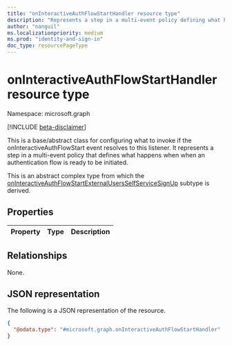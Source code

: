 ```yaml
---
title: "onInteractiveAuthFlowStartHandler resource type"
description: "Represents a step in a multi-event policy defining what happens when an authentication flow is ready to be initiated"
author: "nanguil"
ms.localizationpriority: medium
ms.prod: "identity-and-sign-in"
doc_type: resourcePageType
---
```


# onInteractiveAuthFlowStartHandler resource type

Namespace: microsoft.graph

[!INCLUDE [beta-disclaimer](../../includes/beta-disclaimer.md)]

This is a base/abstract class for configuring what to invoke if the onInteractiveAuthFlowStart event resolves to this listener. It represents a step in a multi-event policy that defines what happens when when an authentication flow is ready to be initiated.

This is an abstract complex type from which the [onInteractiveAuthFlowStartExternalUsersSelfServiceSignUp](../resources/oninteractiveauthflowstartexternalusersselfservicesignup.md) subtype is derived.

## Properties
|Property|Type|Description|
|:---|:---|:---|

## Relationships
None.

## JSON representation
The following is a JSON representation of the resource.
<!-- {
  "blockType": "resource",
  "@odata.type": "microsoft.graph.onInteractiveAuthFlowStartHandler"
}
-->
``` json
{
  "@odata.type": "#microsoft.graph.onInteractiveAuthFlowStartHandler"
}
```


